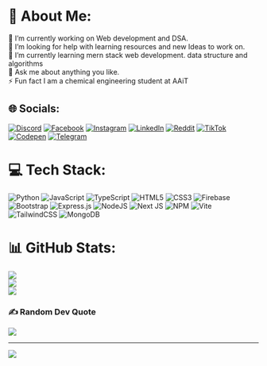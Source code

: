 # 💫 About Me:
🔭 I’m currently working on Web development and DSA.<br>🤝 I’m looking for help with learning resources and new Ideas to work on.<br>🌱 I’m currently learning mern stack web development. data structure and algorithms<br>💬 Ask me about anything you like. <br>⚡ Fun fact I am a chemical engineering student at AAiT


## 🌐 Socials:
[![Discord](https://img.shields.io/badge/Discord-%237289DA.svg?logo=discord&logoColor=white)](https://discord.gg/kal_ab.s) [![Facebook](https://img.shields.io/badge/Facebook-%231877F2.svg?logo=Facebook&logoColor=white)](https://web.facebook.com/profile.php?id=61555517764638) [![Instagram](https://img.shields.io/badge/Instagram-%23E4405F.svg?logo=Instagram&logoColor=white)](https://instagram.com/kal_ab_s) [![LinkedIn](https://img.shields.io/badge/LinkedIn-%230077B5.svg?logo=linkedin&logoColor=white)](https://linkedin.com/in/https://www.linkedin.com/in/kaleab-shewangizaw-976a35281/) [![Reddit](https://img.shields.io/badge/Reddit-%23FF4500.svg?logo=Reddit&logoColor=white)](https://reddit.com/user/Kal_ab__s) [![TikTok](https://img.shields.io/badge/TikTok-%23000000.svg?logo=TikTok&logoColor=white)](https://tiktok.com/@Kaleab) [![Codepen](https://img.shields.io/badge/Codepen-000000?style=for-the-badge&logo=codepen&logoColor=white)](https://codepen.io/https://codepen.io/kal_ab_s) [![Telegram](https://img.shields.io/badge/Telegram-blue?style=for-the-badge&logo=telegram&logoColor=white)](https://t.me/kal_ab_s)

# 💻 Tech Stack:
![Python](https://img.shields.io/badge/python-3670A0?style=for-the-badge&logo=python&logoColor=ffdd54) ![JavaScript](https://img.shields.io/badge/javascript-%23323330.svg?style=for-the-badge&logo=javascript&logoColor=%23F7DF1E) ![TypeScript](https://img.shields.io/badge/typescript-%23007ACC.svg?style=for-the-badge&logo=typescript&logoColor=white) ![HTML5](https://img.shields.io/badge/html5-%23E34F26.svg?style=for-the-badge&logo=html5&logoColor=white) ![CSS3](https://img.shields.io/badge/css3-%231572B6.svg?style=for-the-badge&logo=css3&logoColor=white) ![Firebase](https://img.shields.io/badge/firebase-%23039BE5.svg?style=for-the-badge&logo=firebase) ![Bootstrap](https://img.shields.io/badge/bootstrap-%238511FA.svg?style=for-the-badge&logo=bootstrap&logoColor=white) ![Express.js](https://img.shields.io/badge/express.js-%23404d59.svg?style=for-the-badge&logo=express&logoColor=%2361DAFB) ![NodeJS](https://img.shields.io/badge/node.js-6DA55F?style=for-the-badge&logo=node.js&logoColor=white) ![Next JS](https://img.shields.io/badge/Next-black?style=for-the-badge&logo=next.js&logoColor=white) ![NPM](https://img.shields.io/badge/NPM-%23CB3837.svg?style=for-the-badge&logo=npm&logoColor=white) ![Vite](https://img.shields.io/badge/vite-%23646CFF.svg?style=for-the-badge&logo=vite&logoColor=white) ![TailwindCSS](https://img.shields.io/badge/tailwindcss-%2338B2AC.svg?style=for-the-badge&logo=tailwind-css&logoColor=white) ![MongoDB](https://img.shields.io/badge/MongoDB-%234ea94b.svg?style=for-the-badge&logo=mongodb&logoColor=white)
# 📊 GitHub Stats:
![](https://github-readme-stats.vercel.app/api?username=Kaleab-Shewangizaw&theme=dark&hide_border=false&include_all_commits=false&count_private=false)<br/>
![](https://github-readme-streak-stats.herokuapp.com/?user=Kaleab-Shewangizaw&theme=dark&hide_border=false)<br/>
![](https://github-readme-stats.vercel.app/api/top-langs/?username=Kaleab-Shewangizaw&theme=dark&hide_border=false&include_all_commits=false&count_private=false&layout=compact)

### ✍️ Random Dev Quote
![](https://quotes-github-readme.vercel.app/api?type=horizontal&theme=dark)

---
[![](https://visitcount.itsvg.in/api?id=Kaleab-Shewangizaw&icon=0&color=0)](https://visitcount.itsvg.in)

<!-- Proudly created with GPRM ( https://gprm.itsvg.in ) -->
